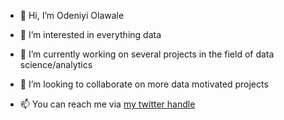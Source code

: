 - 👋 Hi, I’m Odeniyi Olawale
- 👀 I’m interested in everything data 
- 🌱 I’m currently working on several projects in the field of data science/analytics

- 💞️ I’m looking to collaborate on more data motivated projects
- 📫 You can reach me via [my twitter handle](https://www.twitter.com/horlawale202)

<!---
OdeniyiOlawale/OdeniyiOlawale is a ✨ special ✨ repository because its `README.md` (this file) appears on your GitHub profile.
You can click the Preview link to take a look at your changes.
--->
